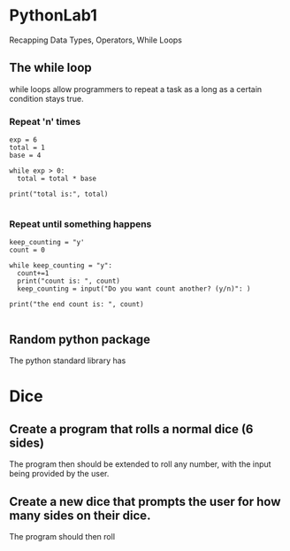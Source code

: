 # PythonLab1
Recapping Data Types, Operators, While Loops

## The while loop
while loops allow programmers to repeat a task as a long as a certain condition stays true.  

### Repeat 'n' times
```
exp = 6
total = 1
base = 4

while exp > 0: 
  total = total * base

print("total is:", total)
  
```

### Repeat until something happens
```
keep_counting = "y'
count = 0

while keep_counting = "y":
  count+=1
  print("count is: ", count)
  keep_counting = input("Do you want count another? (y/n)": )
  
print("the end count is: ", count)
  
```

## Random python package
The python standard library has 


# Dice 

## Create a program that rolls a normal dice (6 sides)
The program then should be extended to roll any number, with the input being provided by the user.  


## Create a new dice that prompts the user for how many sides on their dice.  
The program should then roll 
